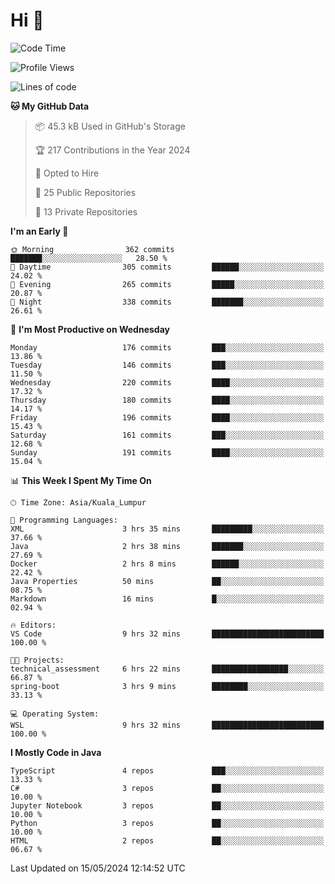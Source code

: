 <h1>Hi 👋</h1>

<!--START_SECTION:waka-->
![Code Time](http://img.shields.io/badge/Code%20Time-513%20hrs%2045%20mins-blue)

![Profile Views](http://img.shields.io/badge/Profile%20Views-0-blue)

![Lines of code](https://img.shields.io/badge/From%20Hello%20World%20I%27ve%20Written-1.2%20million%20lines%20of%20code-blue)

**🐱 My GitHub Data** 

> 📦 45.3 kB Used in GitHub's Storage 
 > 
> 🏆 217 Contributions in the Year 2024
 > 
> 💼 Opted to Hire
 > 
> 📜 25 Public Repositories 
 > 
> 🔑 13 Private Repositories 
 > 
**I'm an Early 🐤** 

```text
🌞 Morning                362 commits         ███████░░░░░░░░░░░░░░░░░░   28.50 % 
🌆 Daytime                305 commits         ██████░░░░░░░░░░░░░░░░░░░   24.02 % 
🌃 Evening                265 commits         █████░░░░░░░░░░░░░░░░░░░░   20.87 % 
🌙 Night                  338 commits         ███████░░░░░░░░░░░░░░░░░░   26.61 % 
```
📅 **I'm Most Productive on Wednesday** 

```text
Monday                   176 commits         ███░░░░░░░░░░░░░░░░░░░░░░   13.86 % 
Tuesday                  146 commits         ███░░░░░░░░░░░░░░░░░░░░░░   11.50 % 
Wednesday                220 commits         ████░░░░░░░░░░░░░░░░░░░░░   17.32 % 
Thursday                 180 commits         ████░░░░░░░░░░░░░░░░░░░░░   14.17 % 
Friday                   196 commits         ████░░░░░░░░░░░░░░░░░░░░░   15.43 % 
Saturday                 161 commits         ███░░░░░░░░░░░░░░░░░░░░░░   12.68 % 
Sunday                   191 commits         ████░░░░░░░░░░░░░░░░░░░░░   15.04 % 
```


📊 **This Week I Spent My Time On** 

```text
🕑︎ Time Zone: Asia/Kuala_Lumpur

💬 Programming Languages: 
XML                      3 hrs 35 mins       █████████░░░░░░░░░░░░░░░░   37.66 % 
Java                     2 hrs 38 mins       ███████░░░░░░░░░░░░░░░░░░   27.69 % 
Docker                   2 hrs 8 mins        ██████░░░░░░░░░░░░░░░░░░░   22.42 % 
Java Properties          50 mins             ██░░░░░░░░░░░░░░░░░░░░░░░   08.75 % 
Markdown                 16 mins             █░░░░░░░░░░░░░░░░░░░░░░░░   02.94 % 

🔥 Editors: 
VS Code                  9 hrs 32 mins       █████████████████████████   100.00 % 

🐱‍💻 Projects: 
technical_assessment     6 hrs 22 mins       █████████████████░░░░░░░░   66.87 % 
spring-boot              3 hrs 9 mins        ████████░░░░░░░░░░░░░░░░░   33.13 % 

💻 Operating System: 
WSL                      9 hrs 32 mins       █████████████████████████   100.00 % 
```

**I Mostly Code in Java** 

```text
TypeScript               4 repos             ███░░░░░░░░░░░░░░░░░░░░░░   13.33 % 
C#                       3 repos             ██░░░░░░░░░░░░░░░░░░░░░░░   10.00 % 
Jupyter Notebook         3 repos             ██░░░░░░░░░░░░░░░░░░░░░░░   10.00 % 
Python                   3 repos             ██░░░░░░░░░░░░░░░░░░░░░░░   10.00 % 
HTML                     2 repos             ██░░░░░░░░░░░░░░░░░░░░░░░   06.67 % 
```




 Last Updated on 15/05/2024 12:14:52 UTC
<!--END_SECTION:waka-->
